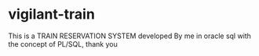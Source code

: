 # vigilant-train
This is a TRAIN RESERVATION SYSTEM developed By me in oracle sql with the concept of PL/SQL, thank you
